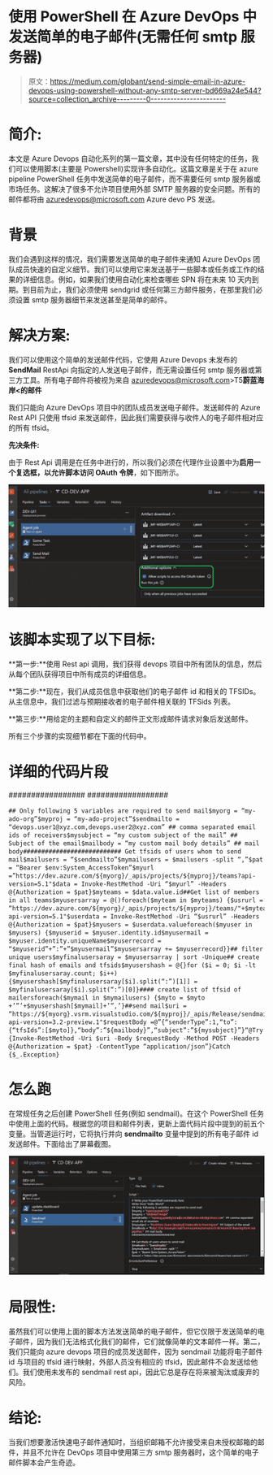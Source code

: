 # 使用 PowerShell 在 Azure DevOps 中发送简单的电子邮件(无需任何 smtp 服务器)

> 原文：<https://medium.com/globant/send-simple-email-in-azure-devops-using-powershell-without-any-smtp-server-bd669a24e544?source=collection_archive---------0----------------------->

# 简介:

本文是 Azure Devops 自动化系列的第一篇文章，其中没有任何特定的任务，我们可以使用脚本(主要是 Powershell)实现许多自动化。这篇文章是关于在 azure pipeline PowerShell 任务中发送简单的电子邮件，而不需要任何 smtp 服务器或市场任务。这解决了很多不允许项目使用外部 SMTP 服务器的安全问题。所有的邮件都将由 azuredevops@microsoft.com Azure devo PS 发送。

# 背景

我们会遇到这样的情况，我们需要发送简单的电子邮件来通知 Azure DevOps 团队成员快速的自定义细节。我们可以使用它来发送基于一些脚本或任务或工作的结果的详细信息。例如，如果我们使用自动化来检查哪些 SPN 将在未来 10 天内到期。到目前为止，我们必须使用 sendgrid 或任何第三方邮件服务，在那里我们必须设置 smtp 服务器细节来发送甚至是简单的邮件。

# 解决方案:

我们可以使用这个简单的发送邮件代码，它使用 Azure Devops 未发布的 **SendMail** RestApi 向指定的人发送电子邮件，而无需设置任何 smtp 服务器或第三方工具。所有电子邮件将被视为来自 azuredevops@microsoft.com>T5**蔚蓝海岸<的邮件**

我们只能向 Azure DevOps 项目中的团队成员发送电子邮件。发送邮件的 Azure Rest API 只使用 tfsid 来发送邮件，因此我们需要获得与收件人的电子邮件相对应的所有 tfsid。

**先决条件:**

由于 Rest Api 调用是在任务中进行的，所以我们必须在代理作业设置中为**启用一个复选框，以允许脚本访问 OAuth 令牌**，如下图所示。

![](img/71c5fc30982b635d63952180715f5cac.png)

# 该脚本实现了以下目标:

**第一步:**使用 Rest api 调用，我们获得 devops 项目中所有团队的信息，然后从每个团队获得项目中所有成员的详细信息。

**第二步:**现在，我们从成员信息中获取他们的电子邮件 id 和相关的 TFSIDs。从主信息中，我们过滤与预期接收者的电子邮件相关联的 TFSids 列表。

**第三步:**用给定的主题和自定义的邮件正文形成邮件请求对象后发送邮件。

所有三个步骤的实现细节都在下面的代码中。

# 详细的代码片段

################# ##################

```
## Only following 5 variables are required to send mail$myorg = “my-ado-org”$myproj = “my-ado-project”$sendmailto = “devops.user1@xyz.com,devops.user2@xyz.com” ## comma separated email ids of receivers$mysubject = “my custom subject of the mail” ## Subject of the email$mailbody = “my custom mail body details” ## mail body########################### Get tfsids of users whom to send mail$mailusers = “$sendmailto”$mymailusers = $mailusers -split “,”$pat = “Bearer $env:System_AccessToken”$myurl =”https://dev.azure.com/${myorg}/_apis/projects/${myproj}/teams?api-version=5.1"$data = Invoke-RestMethod -Uri “$myurl” -Headers @{Authorization = $pat}$myteams = $data.value.id##Get list of members in all teams$myusersarray = @()foreach($myteam in $myteams) {$usrurl = “https://dev.azure.com/${myorg}/_apis/projects/${myproj}/teams/"+$myteam+"/members?api-version=5.1"$userdata = Invoke-RestMethod -Uri “$usrurl” -Headers @{Authorization = $pat}$myusers = $userdata.valueforeach($myuser in $myusers) {$myuserid = $myuser.identity.id$myusermail = $myuser.identity.uniqueName$myuserrecord = “$myuserid”+”:”+”$myusermail”$myusersarray += $myuserrecord}}## filter unique users$myfinalusersaray = $myusersarray | sort -Unique## create final hash of emails and tfsids$myusershash = @{}for ($i = 0; $i -lt $myfinalusersaray.count; $i++){$myusershash[$myfinalusersaray[$i].split(“:”)[1]] = $myfinalusersaray[$i].split(“:”)[0]}#### create list of tfsid of mailersforeach($mymail in $mymailusers) {$myto = $myto +’”’+$myusershash[$mymail]+’”,’}##send mail$uri = “https://${myorg}.vsrm.visualstudio.com/${myproj}/_apis/Release/sendmail/$(RELEASE.RELEASEID)?api-version=3.2-preview.1"$requestBody =@”{“senderType”:1,“to”:{“tfsIds”:[$myto]},“body”:”${mailbody}”,“subject”:”${mysubject}”}“@Try {Invoke-RestMethod -Uri $uri -Body $requestBody -Method POST -Headers @{Authorization = $pat} -ContentType “application/json”}Catch {$_.Exception}
```

# 怎么跑

在常规任务之后创建 PowerShell 任务(例如 sendmail)。在这个 PowerShell 任务中使用上面的代码。根据您的项目和邮件列表，更新上面代码片段中提到的前五个变量。当管道运行时，它将执行并向 **sendmailto** 变量中提到的所有电子邮件 id 发送邮件。下面给出了屏幕截图。

![](img/b7dbffe82a29c2f7804da745df9217c3.png)

# 局限性:

虽然我们可以使用上面的脚本方法发送简单的电子邮件，但它仅限于发送简单的电子邮件，因为我们无法格式化我们的邮件，它们就像简单的文本邮件一样。第二，我们只能向 azure devops 项目的成员发送邮件，因为 sendmail 功能将电子邮件 id 与项目的 tfsid 进行映射，外部人员没有相应的 tfsid，因此邮件不会发送给他们。我们使用未发布的 sendmail rest api，因此它总是存在将来被淘汰或废弃的风险。

# 结论:

当我们想要激活快速电子邮件通知时，当组织邮箱不允许接受来自未授权邮箱的邮件，并且不允许在 DevOps 项目中使用第三方 smtp 服务器时，这个简单的电子邮件脚本会产生奇迹。